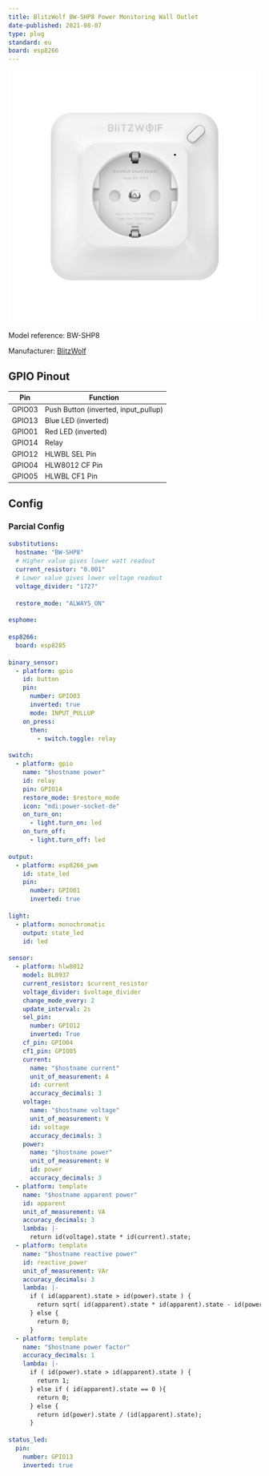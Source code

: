```yaml
---
title: BlitzWolf BW-SHP8 Power Monitoring Wall Outlet
date-published: 2021-08-07
type: plug
standard: eu
board: esp8266
---
```

  ![alt text](./BlitzWolf-BW-SHP8-Power-Monitoring-Wall-Outlet.jpg "Product Image")

Model reference: BW-SHP8

Manufacturer: [BlitzWolf](https://www.blitzwolf.com/BlitzWolf-BW-SHP8-3680W-EU-Wifi-Smart-In-wall-Socket-with-Remote-Control-p-354.html)

## GPIO Pinout

| Pin    | Function                             |
|--------|--------------------------------------|
| GPIO03 | Push Button (inverted, input_pullup) |
| GPIO13 | Blue LED (inverted)                  |
| GPIO01 | Red LED (inverted)                   |
| GPIO14 | Relay                                |
| GPIO12 | HLWBL SEL Pin                        |
| GPIO04 | HLW8012 CF Pin                       |
| GPIO05 | HLWBL CF1 Pin                        |

## Config

### Parcial Config

```yaml
substitutions:
  hostname: "BW-SHP8"
  # Higher value gives lower watt readout
  current_resistor: "0.001"
  # Lower value gives lower voltage readout
  voltage_divider: "1727"
  
  restore_mode: "ALWAYS_ON"

esphome:

esp8266:
  board: esp8285

binary_sensor:
  - platform: gpio
    id: button
    pin:
      number: GPIO03
      inverted: true
      mode: INPUT_PULLUP
    on_press:
      then:
        - switch.toggle: relay

switch:
  - platform: gpio
    name: "$hostname power"
    id: relay
    pin: GPIO14
    restore_mode: $restore_mode
    icon: "mdi:power-socket-de"
    on_turn_on:
      - light.turn_on: led
    on_turn_off:
      - light.turn_off: led

output:
  - platform: esp8266_pwm
    id: state_led
    pin:
      number: GPIO01
      inverted: true

light:
  - platform: monochromatic
    output: state_led
    id: led

sensor:
  - platform: hlw8012
    model: BL0937
    current_resistor: $current_resistor
    voltage_divider: $voltage_divider
    change_mode_every: 2
    update_interval: 2s
    sel_pin:
      number: GPIO12
      inverted: True
    cf_pin: GPIO04
    cf1_pin: GPIO05
    current:
      name: "$hostname current"
      unit_of_measurement: A
      id: current
      accuracy_decimals: 3
    voltage:
      name: "$hostname voltage"
      unit_of_measurement: V
      id: voltage
      accuracy_decimals: 3
    power:
      name: "$hostname power"
      unit_of_measurement: W
      id: power
      accuracy_decimals: 3
  - platform: template
    name: "$hostname apparent power"
    id: apparent
    unit_of_measurement: VA
    accuracy_decimals: 3
    lambda: |-
      return id(voltage).state * id(current).state;
  - platform: template
    name: "$hostname reactive power"
    id: reactive_power
    unit_of_measurement: VAr
    accuracy_decimals: 3
    lambda: |-
      if ( id(apparent).state > id(power).state ) {
        return sqrt( id(apparent).state * id(apparent).state - id(power).state * id(power).state );
      } else {
        return 0;
      }
  - platform: template
    name: "$hostname power factor"
    accuracy_decimals: 1
    lambda: |-
      if ( id(power).state > id(apparent).state ) {
        return 1;
      } else if ( id(apparent).state == 0 ){
        return 0;
      } else {
        return id(power).state / (id(apparent).state);
      }

status_led:
  pin:
    number: GPIO13
    inverted: true

```
